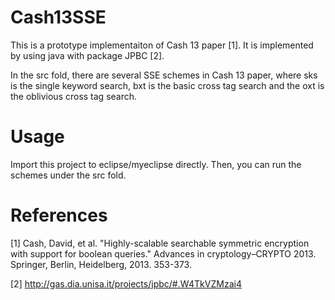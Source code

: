 # Cash13SSE
This is a prototype implementaiton of Cash 13 paper [1]. It is implemented by using java with package JPBC [2].

In the src fold, there are several SSE schemes in Cash 13 paper, where sks is the single keyword search, bxt is the basic cross tag search and the oxt is the oblivious cross tag search.

# Usage

Import this project to eclipse/myeclipse directly. Then, you can run the schemes under the src fold. 

# References

[1] Cash, David, et al. "Highly-scalable searchable symmetric encryption with support for boolean queries." Advances in cryptology–CRYPTO 2013. Springer, Berlin, Heidelberg, 2013. 353-373.

[2] http://gas.dia.unisa.it/projects/jpbc/#.W4TkVZMzai4
